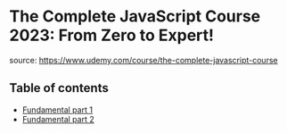 # The Complete JavaScript Course 2023: From Zero to Expert!

source: https://www.udemy.com/course/the-complete-javascript-course

## Table of contents
* [Fundamental part 1](01_fundamentals_part1/README.md)
* [Fundamental part 2](02_fundamentals_part2/README.md)